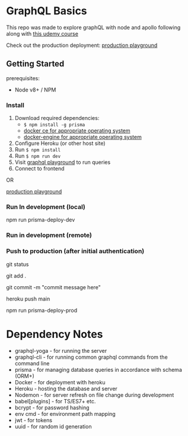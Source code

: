 # GraphQL Basics

This repo was made to explore graphQL with node and apollo following along with [this udemy course](https://www.udemy.com/course/graphql-bootcamp/)

Check out the production deployment: [production playground](https://stark-oasis-22535.herokuapp.com/)

## Getting Started

prerequisites: 
* Node v8+ / NPM

### Install

1. Download required dependencies:
    * ```$ npm install -g prisma```
    * [docker ce for appropriate operating system]()
    * [docker-engine for appropriate operating system]()
2. Configure Heroku (or other host site)
3. Run ```$ npm install```
4. Run ```$ npm run dev```
5. Visit [graphql playground](http://localhost:4466/) to run queries
6. Connect to frontend

OR

[production playground](https://stark-oasis-22535.herokuapp.com/)



### Run In development (local)

npm run prisma-deploy-dev

### Run in development (remote)

### Push to production (after initial authentication)

git status 

git add .

git commit -m "commit message here"

heroku push main

npm run prisma-deploy-prod

# Dependency Notes

* graphql-yoga - for running the server
* graphql-cli - for running common graphql commands from the command line
* prisma - for managing database queries in accordance with schema (ORM+)
* Docker - for deployment with heroku
* Heroku - hosting the database and server
* Nodemon  - for server refresh on file change during development
* babel[plugins] - for TS/ES7+ etc.
* bcrypt - for password hashing
* env cmd - for environment path mapping
* jwt - for tokens
* uuid - for random id generation